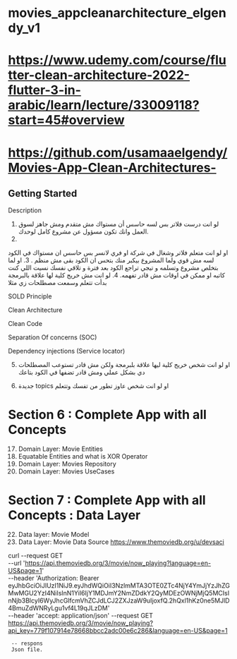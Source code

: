 # movies_appcleanarchitecture_elgendy_v1

# https://www.udemy.com/course/flutter-clean-architecture-2022-flutter-3-in-arabic/learn/lecture/33009118?start=45#overview

# https://github.com/usamaaelgendy/Movies-App-Clean-Architectures- 

## Getting Started
Description
1. لو انت درست فلاتر بس لسه حاسس أن مستواك مش متقدم ومش جاهز لسوق العمل وانك تكون مسؤول عن مشروع كامل لوحدك.
2. 
او لو انت متعلم فلاتر وشغال في شركة او فري لانسر بس حاسس ان مستواك في الكود لسه مش قوي ولما المشروع بيكبر منك بتحس ان الكود بقى مش منظم .
3. 
او لما بتخلص مشروع وتسلمه و تيجي تراجع الكود بعد فترة و تلاقي نفسك نسيت اللي كنت كاتبه او ممكن في اوقات مش قادر تفهمه.
4. 
  لو انت مش خريج كلية لها علاقة بالبرمجة بدأت تتعلم وسمعت مصطلحات زي مثلا

SOLD Principle

Clean Architecture 

Clean Code

Separation Of concerns (SOC)

Dependency injections (Service locator)


5.  او لو انت شخص خريج كلية ليها علاقة بلبرمجة ولكن مش قادر تستوعب المصطلحات دي بشكل عملي ومش قادر تضفها في الكود بتاعك

6.  جديدة  topics  او لو انت شخص عاوز تطور من تفسك وتتعلم 

# Section 6 : Complete App with all Concepts
17. Domain Layer: Movie Entities
18. Equatable Entities and what is XOR Operator
19. Domain Layer: Movies Repository
20. Domain Layer: Movies UseCases

# Section 7 : Complete App with all Concepts : Data Layer
22. Data layer: Movie Model
23. Data Layer: Movie Data Source
https://www.themoviedb.org/u/devsaci 

curl --request GET \
     --url 'https://api.themoviedb.org/3/movie/now_playing?language=en-US&page=1' \
     --header 'Authorization: Bearer eyJhbGciOiJIUzI1NiJ9.eyJhdWQiOiI3NzlmMTA3OTE0ZTc4NjY4YmJjYzJhZGMwMGU2YzI4NiIsInN1YiI6IjY1MDJmY2NmZDdkY2QyMDEzOWNjMjQ5MCIsInNjb3BlcyI6WyJhcGlfcmVhZCJdLCJ2ZXJzaW9uIjoxfQ.2hQxl1hKz0ne5MJlD4BmuZdWNRyLgu1vf4L19qJLzDM' \
     --header 'accept: application/json'
    --request GET   
     https://api.themoviedb.org/3/movie/now_playing?api_key=779f107914e78668bbcc2adc00e6c286&language=en-US&page=1

     -- respons
     Json file.